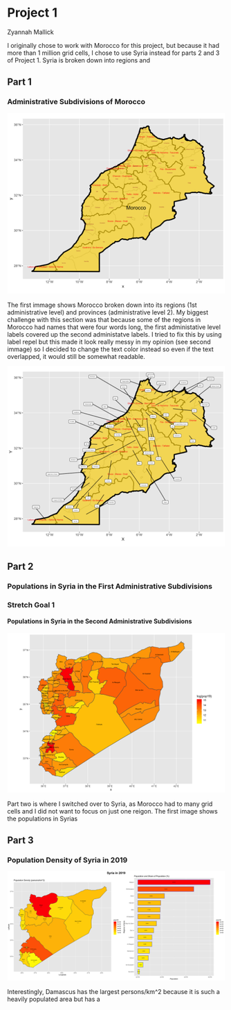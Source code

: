 
# Project 1

Zyannah Mallick

I originally chose to work with Morocco for this project, but because it had more than 1 million grid cells, I chose to use Syria instead for parts 2 and 3 of Project 1. Syria is broken down into regions and 

## Part 1
### Administrative Subdivisions of Morocco

![](Morocco1.png)

The first immage shows Morocco broken down into its regions (1st administrative level) and provinces (administrative level 2). My biggest challenge with this section was that because some of the regions in Morocco had names that were four words long, the first administative level labels covered up the second administatve labels. I tried to fix this by using label repel but this made it look really messy in my opinion (see second immage) so I decided to change the text color instead so even if the text overlapped, it would still be somewhat readable.

![](Morocco.png)

## Part 2
### Populations in Syria in the First Administrative Subdivisions


### Stretch Goal 1
#### Populations in Syria in the Second Administrative Subdivisions

![](syr_pop19_adm2.png)

Part two is where I switched over to Syria, as Morocco had to many grid cells and I did not want to focus on just one reigon. The first image shows the populations in Syrias 

## Part 3
### Population Density of Syria in 2019
![](https://github.com/ZyannahMallick/workshop/blob/master/syria_project1_final.png)

Interestingly, Damascus has the largest persons/km^2 because it is such a heavily populated area but has a 


